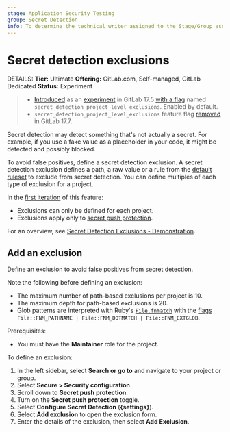 ```yaml
---
stage: Application Security Testing
group: Secret Detection
info: To determine the technical writer assigned to the Stage/Group associated with this page, see https://handbook.gitlab.com/handbook/product/ux/technical-writing/#assignments
---
```


# Secret detection exclusions

DETAILS:
**Tier:** Ultimate
**Offering:** GitLab.com, Self-managed, GitLab Dedicated
**Status:** Experiment

> - [Introduced](https://gitlab.com/groups/gitlab-org/-/epics/14878) as an [experiment](../../../policy/experiment-beta-support.md) in GitLab 17.5 [with a flag](../../feature_flags.md) named `secret_detection_project_level_exclusions`. Enabled by default.
> - `secret_detection_project_level_exclusions` feature flag [removed](https://gitlab.com/gitlab-org/gitlab/-/issues/499059) in GitLab 17.7.

Secret detection may detect something that's not actually a secret. For example, if you use
a fake value as a placeholder in your code, it might be detected and possibly blocked.

To avoid false positives, define a secret detection exclusion. A secret detection exclusion defines a path, a raw value or a rule from the [default ruleset](https://gitlab.com/gitlab-org/gitlab/-/blob/master/gems/gitlab-secret_detection/lib/gitleaks.toml) to exclude from secret detection. You can define multiples of each type of
exclusion for a project.

In the [first iteration](https://gitlab.com/groups/gitlab-org/-/epics/14878) of this feature:

- Exclusions can only be defined for each project.
- Exclusions apply only to [secret push protection](secret_push_protection/index.md).

<i class="fa fa-youtube-play youtube" aria-hidden="true"></i>
For an overview, see [Secret Detection Exclusions - Demonstration](https://www.youtube.com/watch?v=vh_Uh4_4aoc).
<!-- Video published on 2024-10-12 -->

## Add an exclusion

Define an exclusion to avoid false positives from secret detection.

Note the following before defining an exclusion:

- The maximum number of path-based exclusions per project is 10.
- The maximum depth for path-based exclusions is 20.
- Glob patterns are interpreted with Ruby's [`File.fnmatch`](https://docs.ruby-lang.org/en/master/File.html#method-c-fnmatch)
  with the [flags](https://docs.ruby-lang.org/en/master/File/Constants.html#module-File::Constants-label-Filename+Globbing+Constants+-28File-3A-3AFNM_-2A-29)
  `File::FNM_PATHNAME | File::FNM_DOTMATCH | File::FNM_EXTGLOB`.

Prerequisites:

- You must have the **Maintainer** role for the project.

To define an exclusion:

1. In the left sidebar, select **Search or go to** and navigate to your project or group.
1. Select **Secure > Security configuration**.
1. Scroll down to **Secret push protection**.
1. Turn on the **Secret push protection** toggle.
1. Select **Configure Secret Detection** (**{settings}**).
1. Select **Add exclusion** to open the exclusion form.
1. Enter the details of the exclusion, then select **Add Exclusion**.
